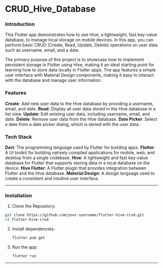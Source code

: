 # CRUD_Hive_Database

### Introduction
This Flutter app demonstrates how to use Hive, a lightweight, fast key-value database, to manage local storage on mobile devices. In this app, you can perform basic CRUD (Create, Read, Update, Delete) operations on user data such as username, email, and a date.

The primary purpose of this project is to showcase how to implement persistent storage in Flutter using Hive, making it an ideal starting point for learning how to store data locally in Flutter apps. The app features a simple user interface with Material Design components, making it easy to interact with the database and manage user information.

### Features
**Create**: Add new user data to the Hive database by providing a username, email, and date.
**Read**: Display all user data stored in the Hive database in a list view.
**Update**: Edit existing user data, including username, email, and date.
**Delete**: Remove user data from the Hive database.
**Date Picker**: Select a date from a date picker dialog, which is stored with the user data.

### Tech Stack
**Dart**: The programming language used by Flutter for building apps.
**Flutter**: A UI toolkit for building natively compiled applications for mobile, web, and desktop from a single codebase.
**Hive**: A lightweight and fast key-value database for Flutter that supports storing data in a local database on the device.
**Hive Flutter**: A Flutter plugin that provides integration between Flutter and the Hive database.
**Material Design**: A design language used to create a consistent and intuitive user interface.

---
### Installation
1. Clone the Repository: 
 ```bash
git clone https://github.com/your-username/flutter-hive-crud.git
cd flutter-hive-crud
```
2. Install dependencies:
   ```bash
   flutter pub get
   ```

3. Run the app:
   ```bash
   flutter run
   ```

---

